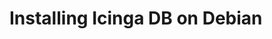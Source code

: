 # Installing Icinga DB on Debian
<!-- {% set debian = True %} -->
<!-- {% include "02-Installation.md" %} -->
